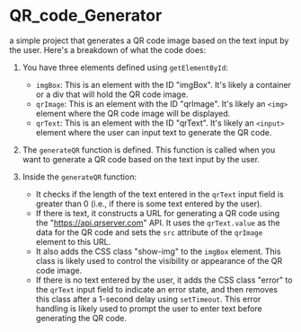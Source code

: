 # QR_code_Generator

a simple project that generates a QR code image based on the text input by the user. Here's a breakdown of what the code does:

1. You have three elements defined using `getElementById`:

   - `imgBox`: This is an element with the ID "imgBox". It's likely a container or a div that will hold the QR code image.
   - `qrImage`: This is an element with the ID "qrImage". It's likely an `<img>` element where the QR code image will be displayed.
   - `qrText`: This is an element with the ID "qrText". It's likely an `<input>` element where the user can input text to generate the QR code.

2. The `generateQR` function is defined. This function is called when you want to generate a QR code based on the text input by the user.

3. Inside the `generateQR` function:

   - It checks if the length of the text entered in the `qrText` input field is greater than 0 (i.e., if there is some text entered by the user).
   - If there is text, it constructs a URL for generating a QR code using the "https://api.qrserver.com" API. It uses the `qrText.value` as the data for the QR code and sets the `src` attribute of the `qrImage` element to this URL.
   - It also adds the CSS class "show-img" to the `imgBox` element. This class is likely used to control the visibility or appearance of the QR code image.
   - If there is no text entered by the user, it adds the CSS class "error" to the `qrText` input field to indicate an error state, and then removes this class after a 1-second delay using `setTimeout`. This error handling is likely used to prompt the user to enter text before generating the QR code.


